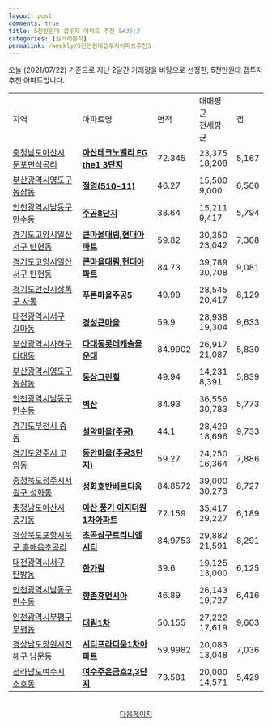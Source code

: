 ```yaml
---
layout: post
comments: true
title: 5천만원대 갭투자 아파트 추천 &#35;3
categories: [실거래분석]
permalink: /weekly/5천만원대갭투자아파트추천3
---
```


오늘 (2021/07/22) 기준으로 지난 2달간 거래량을 바탕으로 선정한,
5천만원대 갭투자 추천 아파트입니다.

<table class="sortable">
  <tr>
    <td>지역</td>
    <td>아파트명</td>
    <td>면적</td>
    <td>매매평균<br>전세평균</td>
    <td>갭</td>
  </tr>

  <tr class="item">
    <td><a href="/apt/충청남도아산시둔포면 석곡리">충청남도아산시 둔포면석곡리</a></td>
    <td style="font-weight: bold;"><a href="https://search.naver.com/search.naver?query=둔포면 석곡리 아산테크노밸리 EG the1 3단지">아산테크노밸리 EG the1 3단지</a></td>
    <td>72.345</td>
    <td>23,375<br>18,208</td>
    <td>5,167</td>
  </tr>

  <tr class="item">
    <td><a href="/apt/부산광역시영도구동삼동">부산광역시영도구 동삼동</a></td>
    <td style="font-weight: bold;"><a href="https://search.naver.com/search.naver?query=동삼동 절영(510-11)">절영(510-11)</a></td>
    <td>46.27</td>
    <td>15,500<br>9,000</td>
    <td>6,500</td>
  </tr>

  <tr class="item">
    <td><a href="/apt/인천광역시남동구만수동">인천광역시남동구 만수동</a></td>
    <td style="font-weight: bold;"><a href="https://search.naver.com/search.naver?query=만수동 주공8단지">주공8단지</a></td>
    <td>38.64</td>
    <td>15,211<br>9,417</td>
    <td>5,794</td>
  </tr>

  <tr class="item">
    <td><a href="/apt/경기도고양시일산서구탄현동">경기도고양시일산서구 탄현동</a></td>
    <td style="font-weight: bold;"><a href="https://search.naver.com/search.naver?query=탄현동 큰마을대림,현대아파트">큰마을대림,현대아파트</a></td>
    <td>59.82</td>
    <td>30,350<br>23,042</td>
    <td>7,308</td>
  </tr>

  <tr class="item">
    <td><a href="/apt/경기도고양시일산서구탄현동">경기도고양시일산서구 탄현동</a></td>
    <td style="font-weight: bold;"><a href="https://search.naver.com/search.naver?query=탄현동 큰마을대림,현대아파트">큰마을대림,현대아파트</a></td>
    <td>84.73</td>
    <td>39,789<br>30,708</td>
    <td>9,081</td>
  </tr>

  <tr class="item">
    <td><a href="/apt/경기도안산시상록구사동">경기도안산시상록구 사동</a></td>
    <td style="font-weight: bold;"><a href="https://search.naver.com/search.naver?query=사동 푸른마을주공5">푸른마을주공5</a></td>
    <td>49.99</td>
    <td>28,545<br>20,417</td>
    <td>8,129</td>
  </tr>

  <tr class="item">
    <td><a href="/apt/대전광역시서구갈마동">대전광역시서구 갈마동</a></td>
    <td style="font-weight: bold;"><a href="https://search.naver.com/search.naver?query=갈마동 경성큰마을">경성큰마을</a></td>
    <td>59.9</td>
    <td>28,938<br>19,304</td>
    <td>9,633</td>
  </tr>

  <tr class="item">
    <td><a href="/apt/부산광역시사하구다대동">부산광역시사하구 다대동</a></td>
    <td style="font-weight: bold;"><a href="https://search.naver.com/search.naver?query=다대동 다대동롯데캐슬몰운대">다대동롯데캐슬몰운대</a></td>
    <td>84.9902</td>
    <td>26,917<br>21,087</td>
    <td>5,830</td>
  </tr>

  <tr class="item">
    <td><a href="/apt/부산광역시영도구동삼동">부산광역시영도구 동삼동</a></td>
    <td style="font-weight: bold;"><a href="https://search.naver.com/search.naver?query=동삼동 동삼그린힐">동삼그린힐</a></td>
    <td>49.94</td>
    <td>14,231<br>8,391</td>
    <td>5,839</td>
  </tr>

  <tr class="item">
    <td><a href="/apt/인천광역시남동구만수동">인천광역시남동구 만수동</a></td>
    <td style="font-weight: bold;"><a href="https://search.naver.com/search.naver?query=만수동 벽산">벽산</a></td>
    <td>84.93</td>
    <td>36,556<br>30,783</td>
    <td>5,773</td>
  </tr>

  <tr class="item">
    <td><a href="/apt/경기도부천시중동">경기도부천시 중동</a></td>
    <td style="font-weight: bold;"><a href="https://search.naver.com/search.naver?query=중동 설악마을(주공)">설악마을(주공)</a></td>
    <td>44.1</td>
    <td>28,429<br>18,696</td>
    <td>9,733</td>
  </tr>

  <tr class="item">
    <td><a href="/apt/경기도양주시고암동">경기도양주시 고암동</a></td>
    <td style="font-weight: bold;"><a href="https://search.naver.com/search.naver?query=고암동 동안마을(주공3단지)">동안마을(주공3단지)</a></td>
    <td>59.27</td>
    <td>24,250<br>16,364</td>
    <td>7,886</td>
  </tr>

  <tr class="item">
    <td><a href="/apt/충청북도청주시서원구성화동">충청북도청주시서원구 성화동</a></td>
    <td style="font-weight: bold;"><a href="https://search.naver.com/search.naver?query=성화동 성화호반베르디움">성화호반베르디움</a></td>
    <td>84.8572</td>
    <td>39,000<br>30,273</td>
    <td>8,727</td>
  </tr>

  <tr class="item">
    <td><a href="/apt/충청남도아산시풍기동">충청남도아산시 풍기동</a></td>
    <td style="font-weight: bold;"><a href="https://search.naver.com/search.naver?query=풍기동 아산 풍기 이지더원1차아파트">아산 풍기 이지더원1차아파트</a></td>
    <td>72.159</td>
    <td>35,417<br>29,227</td>
    <td>6,189</td>
  </tr>

  <tr class="item">
    <td><a href="/apt/경상북도포항시북구흥해읍 초곡리">경상북도포항시북구 흥해읍초곡리</a></td>
    <td style="font-weight: bold;"><a href="https://search.naver.com/search.naver?query=흥해읍 초곡리 초곡삼구트리니엔시티">초곡삼구트리니엔시티</a></td>
    <td>84.9753</td>
    <td>29,882<br>21,591</td>
    <td>8,291</td>
  </tr>

  <tr class="item">
    <td><a href="/apt/대전광역시서구탄방동">대전광역시서구 탄방동</a></td>
    <td style="font-weight: bold;"><a href="https://search.naver.com/search.naver?query=탄방동 한가람">한가람</a></td>
    <td>39.6</td>
    <td>19,125<br>13,000</td>
    <td>6,125</td>
  </tr>

  <tr class="item">
    <td><a href="/apt/인천광역시남동구만수동">인천광역시남동구 만수동</a></td>
    <td style="font-weight: bold;"><a href="https://search.naver.com/search.naver?query=만수동 향촌휴먼시아">향촌휴먼시아</a></td>
    <td>46.89</td>
    <td>26,143<br>19,727</td>
    <td>6,416</td>
  </tr>

  <tr class="item">
    <td><a href="/apt/인천광역시부평구부평동">인천광역시부평구 부평동</a></td>
    <td style="font-weight: bold;"><a href="https://search.naver.com/search.naver?query=부평동 대림1차">대림1차</a></td>
    <td>50.155</td>
    <td>27,222<br>17,619</td>
    <td>9,603</td>
  </tr>

  <tr class="item">
    <td><a href="/apt/경상남도창원시진해구남문동">경상남도창원시진해구 남문동</a></td>
    <td style="font-weight: bold;"><a href="https://search.naver.com/search.naver?query=남문동 시티프라디움1차아파트">시티프라디움1차아파트</a></td>
    <td>59.9982</td>
    <td>20,083<br>13,048</td>
    <td>7,036</td>
  </tr>

  <tr class="item">
    <td><a href="/apt/전라남도여수시소호동">전라남도여수시 소호동</a></td>
    <td style="font-weight: bold;"><a href="https://search.naver.com/search.naver?query=소호동 여수주은금호2,3단지">여수주은금호2,3단지</a></td>
    <td>73.581</td>
    <td>20,000<br>14,571</td>
    <td>5,429</td>
  </tr>

</table>
<br>
<center><a href="/weekly/5천만원대갭투자아파트추천4">다음페이지</a></center>
<br><br>
